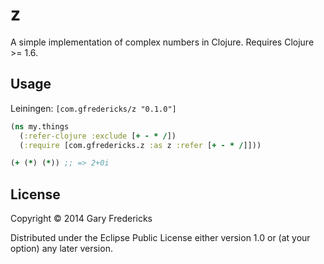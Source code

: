 # z

A simple implementation of complex numbers in Clojure. Requires
Clojure >= 1.6.

## Usage

Leiningen: `[com.gfredericks/z "0.1.0"]`

``` clojure
(ns my.things
  (:refer-clojure :exclude [+ - * /])
  (:require [com.gfredericks.z :as z :refer [+ - * /]]))

(+ (*) (*)) ;; => 2+0i
```

## License

Copyright © 2014 Gary Fredericks

Distributed under the Eclipse Public License either version 1.0 or (at
your option) any later version.
